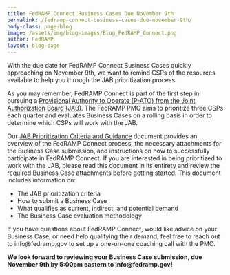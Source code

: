 ```yaml
---
title: FedRAMP Connect Business Cases Due November 9th 
permalink: /fedramp-connect-business-cases-due-november-9th/
body-class: page-blog
image: /assets/img/blog-images/Blog_FedRAMP_Connect.png
author: FedRAMP
layout: blog-page
---
```

<p>With the due date for FedRAMP Connect Business Cases quickly approaching on November 9th, we want to remind CSPs of the resources available to help you through the JAB prioritization process.</p>

<p>As you may remember, FedRAMP Connect is part of the first step in pursuing a <a href="https://www.fedramp.gov/jab-authorization/">Provisional Authority to Operate (P-ATO) from the Joint Authorization Board (JAB)</a>. The FedRAMP PMO aims to prioritize three CSPs each quarter and evaluates Business Cases on a rolling basis in order to determine which CSPs will work with the JAB.</p>

<p>Our <a href="{{site.baseurl}}/assets/resources/documents/CSP_JAB_P-ATO_Prioritization_Criteria_and_Guidance.pdf">JAB Prioritization Criteria and Guidance</a> document provides an overview of the FedRAMP Connect process, the necessary attachments for the Business Case submission, and instructions on how to successfully participate in FedRAMP Connect. If you are interested in being prioritized to work with the JAB, please read this document in its entirety and review the required Business Case attachments before getting started. This document includes information on:</p> 
<ul>
<li>The JAB prioritization criteria</li>
<li>How to submit a Business Case</li>
<li>What qualifies as current, indirect, and potential demand</li>
<li>The Business Case evaluation methodology</li>
</ul>
<p>If you have questions about FedRAMP Connect, would like advice on your Business Case, or need help qualifying their demand, feel free to reach out to info@fedramp.gov to set up a one-on-one coaching call with the PMO.</p>

<p><strong>We look forward to reviewing your Business Case submission, due November 9th by 5:00pm eastern to info@fedramp.gov!<stong></p>
